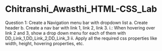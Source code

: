 # Chitranshi_Awasthi_HTML-CSS_Lab
Question 1: Create a Navigation menu bar with dropdown list
a.	Create header
b.	Create a nav bar with link 1, link 2, link 3.
i.: 	When hovering over link 2 and 3, show a drop down menu for each of them with DD_Link_1,DD_Link_2,DD_Link_3 
ii.	Apply all the required css properties like width, height, hovering properties, etc.
